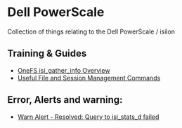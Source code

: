 # Dell PowerScale
Collection of things relating to the Dell PowerScale / isilon

## Training & Guides
- [OneFS isi_gather_info Overview](https://github.com/AlteredAdmin/Dell-PowerScale/blob/main/OneFS%20isi_gather_info%20Overview.md)
- [Useful File and Session Management Commands](https://github.com/AlteredAdmin/Dell-PowerScale/blob/main/Useful%20File%20and%20Session%20Management%20Commands.md)

## Error, Alerts and warning:
- [Warn Alert - Resolved: Query to isi_stats_d failed](https://github.com/AlteredAdmin/Dell-PowerScale/blob/main/Warn%20Alert%20-%20Resolved%3A%20Query%20to%20isi_stats_d%20failed.md)
